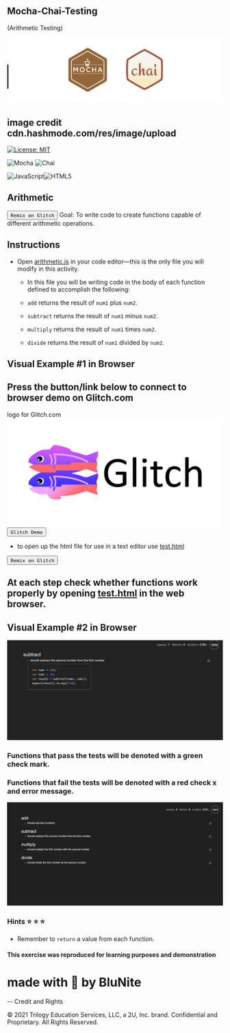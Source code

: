 ## Mocha-Chai-Testing

(Arithmetic Testing)

![image info](assets/image/mocha_chai_image.png)

## image credit cdn.hashmode.com/res/image/upload

[![License: MIT](https://img.shields.io/badge/License-MIT-yellow.svg)](https://opensource.org/licenses/MIT)

![Mocha](https://img.shields.io/badge/-mocha-%238D6748?style=for-the-badge&logo=mocha&logoColor=white)
![Chai](https://img.shields.io/badge/Chai-A30701.svg?style=for-the-badge&logo=Chai&logoColor=white)

![JavaScript](https://img.shields.io/badge/JavaScript-F7DF1E.svg?style=for-the-badge&logo=JavaScript&logoColor=black)![HTML5](https://img.shields.io/badge/HTML5-E34F26.svg?style=for-the-badge&logo=HTML5&logoColor=white)

## Arithmetic
<a href = 'https://glitch.com/edit/#!/elated-charm-pullover?path=README.md%3A1%3A0'><button>`Remix on Glitch`</button></a>
Goal:
To write code to create functions capable of different arithmetic operations.

## Instructions

- Open [arithmetic.js](./arithmetic.js) in your code editor&mdash;this is the only file you will modify in this activity.

  - In this file you will be writing code in the body of each function defined to accomplish the following:

  - `add` returns the result of `num1` plus `num2`.

  - `subtract` returns the result of `num1` minus `num2`.

  - `multiply` returns the result of `num1` times `num2`.

  - `divide` returns the result of `num1` divided by `num2`.

  

## Visual Example #1 in Browser

## Press the button/link below to connect to browser demo on Glitch.com




logo for Glitch.com
  ![image glitch logo](/assets/image/glitch_logo_icon_169106.png)
  <a href ='https://elated-charm-pullover.glitch.me/test.html'><button>`Glitch Demo`</button></a>





- to open up the html file for use in a text editor use [test.html](test.html)
  
 <a href = 'https://glitch.com/edit/#!/elated-charm-pullover?path=README.md%3A1%3A0'><button>`Remix on Glitch`</button></a>

## At each step check whether functions work properly by opening [test.html](test.html) in the web browser.

## Visual Example #2 in Browser

![image info](assets/images/../image/mocha-chai_image_browser_1.png)

### Functions that pass the tests will be denoted with a green check mark.

### Functions that fail the tests will be denoted with a red check x and error message.

![image info](assets/images/../image/arithmeticTest.gif)

### Hints :star: :star: :star:

- Remember to `return` a value from each function.


#### This exercise was reproduced for learning purposes and demonstration

made with :blue_heart: by BluNite
=======


-- Credit and Rights

© 2021 Trilogy Education Services, LLC, a 2U, Inc. brand. Confidential and Proprietary. All Rights Reserved.

